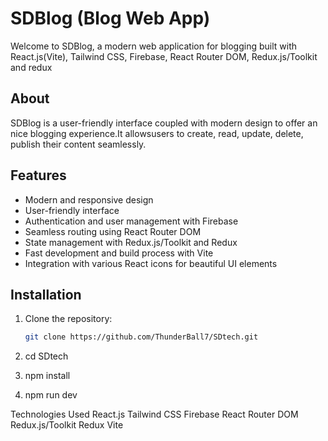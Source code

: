 # SDBlog (Blog Web App)


Welcome to SDBlog, a modern web application for blogging built with React.js(Vite), Tailwind CSS, Firebase, React Router DOM, Redux.js/Toolkit and redux

## About

SDBlog is a user-friendly interface coupled with modern design to offer an nice blogging experience.It allowsusers to create, read, update, delete, publish their content seamlessly.

## Features

- Modern and responsive design
- User-friendly interface
- Authentication and user management with Firebase
- Seamless routing using React Router DOM
- State management with Redux.js/Toolkit and Redux
- Fast development and build process with Vite
- Integration with various React icons for beautiful UI elements

## Installation

1. Clone the repository:

   ```bash
   git clone https://github.com/ThunderBall7/SDtech.git

2. cd SDtech

3. npm install

4. npm run dev


Technologies Used
React.js
Tailwind CSS
Firebase
React Router DOM
Redux.js/Toolkit
Redux
Vite
